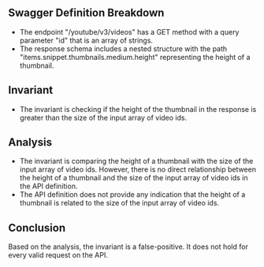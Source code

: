 ## Swagger Definition Breakdown
- The endpoint "/youtube/v3/videos" has a GET method with a query parameter "id" that is an array of strings.
- The response schema includes a nested structure with the path "items.snippet.thumbnails.medium.height" representing the height of a thumbnail.

## Invariant
- The invariant is checking if the height of the thumbnail in the response is greater than the size of the input array of video ids.

## Analysis
- The invariant is comparing the height of a thumbnail with the size of the input array of video ids. However, there is no direct relationship between the height of a thumbnail and the size of the input array of video ids in the API definition.
- The API definition does not provide any indication that the height of a thumbnail is related to the size of the input array of video ids.

## Conclusion
Based on the analysis, the invariant is a false-positive. It does not hold for every valid request on the API.
